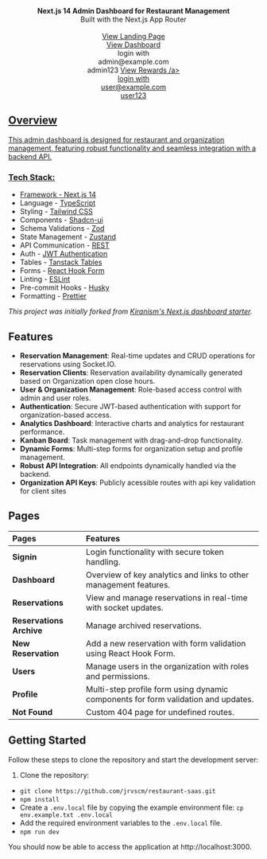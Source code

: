 <picture>
  <source media="(prefers-color-scheme: dark)" srcset="https://user-images.githubusercontent.com/9113740/201498864-2a900c64-d88f-4ed4-b5cf-770bcb57e1f5.png">
  <source media="(prefers-color-scheme: light)" srcset="https://user-images.githubusercontent.com/9113740/201498152-b171abb8-9225-487a-821c-6ff49ee48579.png">
</picture>

<div align="center"><strong>Next.js 14 Admin Dashboard for Restaurant Management</strong></div>
<div align="center">Built with the Next.js App Router</div>
<br />
<div align="center">
<a href="https://pizzalander.netlify.app">View Landing Page</a>
  <br>
<a href="https://pizzalander.netlify.app/signin">View Dashboard</a><br>
<span>
  login with <br>
  admin@example.com <br>
  admin123
<span>
<a href="https://pizzalander.netlify.app/rewards/signin">View Rewards /a><br>
<span>
  login with <br>
  user@example.com <br>
  user123
<span>
</div>

## Overview

This admin dashboard is designed for restaurant and organization management, featuring robust functionality and seamless integration with a backend API.

### Tech Stack:

- Framework - [Next.js 14](https://nextjs.org/13)
- Language - [TypeScript](https://www.typescriptlang.org)
- Styling - [Tailwind CSS](https://tailwindcss.com)
- Components - [Shadcn-ui](https://ui.shadcn.com)
- Schema Validations - [Zod](https://zod.dev)
- State Management - [Zustand](https://zustand-demo.pmnd.rs)
- API Communication - [REST](https://restfulapi.net/)
- Auth - [JWT Authentication](https://jwt.io/)
- Tables - [Tanstack Tables](https://ui.shadcn.com/docs/components/data-table)
- Forms - [React Hook Form](https://ui.shadcn.com/docs/components/form)
- Linting - [ESLint](https://eslint.org)
- Pre-commit Hooks - [Husky](https://typicode.github.io/husky/)
- Formatting - [Prettier](https://prettier.io)

_This project was initially forked from [Kiranism's Next.js dashboard starter](https://github.com/Kiranism/next-shadcn-dashboard-starter)._

## Features

- **Reservation Management**: Real-time updates and CRUD operations for reservations using Socket.IO.
- **Reservation Clients**: Reservation availability dynamically generated based on Organization open close hours.
- **User & Organization Management**: Role-based access control with admin and user roles.
- **Authentication**: Secure JWT-based authentication with support for organization-based access.
- **Analytics Dashboard**: Interactive charts and analytics for restaurant performance.
- **Kanban Board**: Task management with drag-and-drop functionality.
- **Dynamic Forms**: Multi-step forms for organization setup and profile management.
- **Robust API Integration**: All endpoints dynamically handled via the backend.
- **Organization API Keys**: Publicly acessible routes with api key validation for client sites

## Pages

| Pages                                  | Features                                                                                   |
| :------------------------------------- | :----------------------------------------------------------------------------------------- |
| **Signin**                             | Login functionality with secure token handling.                                            |
| **Dashboard**                          | Overview of key analytics and links to other management features.                         |
| **Reservations**                       | View and manage reservations in real-time with socket updates.                            |
| **Reservations Archive**               | Manage archived reservations.                                                             |
| **New Reservation**                    | Add a new reservation with form validation using React Hook Form.                         |
| **Users**                              | Manage users in the organization with roles and permissions.                              |
| **Profile**                            | Multi-step profile form using dynamic components for form validation and updates.          |
| **Not Found**                          | Custom 404 page for undefined routes.                                                     |

## Getting Started

Follow these steps to clone the repository and start the development server:

1. Clone the repository:
- `git clone https://github.com/jrvscm/restaurant-saas.git`
- `npm install`
- Create a `.env.local` file by copying the example environment file:
  `cp env.example.txt .env.local`
- Add the required environment variables to the `.env.local` file.
- `npm run dev`

You should now be able to access the application at http://localhost:3000.

